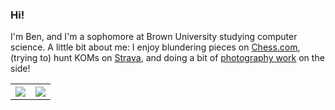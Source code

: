 ### **Hi!**

I'm Ben, and I'm a sophomore at Brown University studying computer science. A little bit about me: I enjoy blundering pieces on [Chess.com](https://www.chess.com/member/ben-kang), (trying to) hunt KOMs on [Strava](https://www.strava.com/athletes/87693504), and doing a bit of [photography work](https://www.bj-photography.com/) on the side!

<table style="width:100%">
  <tr>
    <th><img src="https://github-readme-stats-alpha-orpin.vercel.app/api?username=b3nkang&show_icons=true&hide_border=true&theme=dark" /></th>
    <th><img src="https://github-readme-stats-alpha-orpin.vercel.app/api/top-langs/?username=b3nkang&layout=compact&langs_count=6&theme=dark" /></th>
  </tr>
</table>

